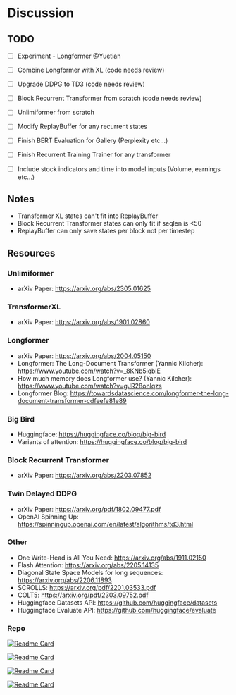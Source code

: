 # Discussion


## TODO
 - [ ] Experiment - Longformer @Yuetian
 
 - [ ] Combine Longformer with XL (code needs review)
 - [ ] Upgrade DDPG to TD3 (code needs review)
 - [ ] Block Recurrent Transformer from scratch (code needs review)
 - [ ] Unlimiformer from scratch
 
 - [ ] Modify ReplayBuffer for any recurrent states
 - [ ] Finish BERT Evaluation for Gallery (Perplexity etc...)
 - [ ] Finish Recurrent Training Trainer for any transformer
 - [ ] Include stock indicators and time into model inputs (Volume, earnings etc...)

## Notes

 - Transformer XL states can't fit into ReplayBuffer
 - Block Recurrent Transformer states can only fit if seqlen is <50
 - ReplayBuffer can only save states per block not per timestep

## Resources


### Unlimiformer
 - arXiv Paper: https://arxiv.org/abs/2305.01625


### TransformerXL
 - arXiv Paper: https://arxiv.org/abs/1901.02860


### Longformer
 - arXiv Paper: https://arxiv.org/abs/2004.05150
 - Longformer: The Long-Document Transformer (Yannic Kilcher): https://www.youtube.com/watch?v=_8KNb5iqblE
 - How much memory does Longformer use? (Yannic Kilcher): https://www.youtube.com/watch?v=gJR28onlqzs
 - Longformer Blog: https://towardsdatascience.com/longformer-the-long-document-transformer-cdfeefe81e89


### Big Bird
 - Huggingface: https://huggingface.co/blog/big-bird
 - Variants of attention: https://huggingface.co/blog/big-bird


### Block Recurrent Transformer
 - arXiv Paper: https://arxiv.org/abs/2203.07852


### Twin Delayed DDPG
 - arXiv Paper: https://arxiv.org/pdf/1802.09477.pdf
 - OpenAI Spinning Up: https://spinningup.openai.com/en/latest/algorithms/td3.html


### Other
 - One Write-Head is All You Need: https://arxiv.org/abs/1911.02150
 - Flash Attention: https://arxiv.org/abs/2205.14135
 - Diagonal State Space Models for long sequences: https://arxiv.org/abs/2206.11893
 - SCROLLS: https://arxiv.org/pdf/2201.03533.pdf
 - COLT5: https://arxiv.org/pdf/2303.09752.pdf
 - Huggingface Datasets API: https://github.com/huggingface/datasets
 - Huggingface Evaluate API: https://github.com/huggingface/evaluate

### Repo

 [![Readme Card](https://github-readme-stats.vercel.app/api/pin/?username=abertsch72/unlimiformer)](https://github.com/abertsch72/unlimiformer)

 [![Readme Card](https://github-readme-stats.vercel.app/api/pin/?username=augustwester&repo=transformer-xl)](https://github.com/augustwester/transformer-xl)

 [![Readme Card](https://github-readme-stats.vercel.app/api/pin/?username=lucidrains&repo=block-recurrent-transformer-pytorch)](https://github.com/lucidrains/block-recurrent-transformer-pytorch)
 
 [![Readme Card](https://github-readme-stats.vercel.app/api/pin/?username=allenai&repo=longformer)](https://github.com/allenai/longformer)


